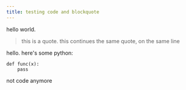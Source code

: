 ```yaml
---
title: testing code and blockquote
---
```


hello world.

> this is a quote.
> this continues the same quote, on the same line

hello. here's some python:

    def func(x):
        pass

not code anymore

